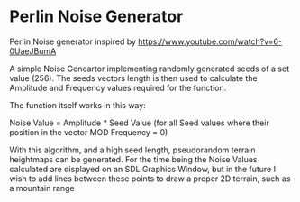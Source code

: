 # Perlin Noise Generator
Perlin Noise generator inspired by https://www.youtube.com/watch?v=6-0UaeJBumA

A simple Noise Geneartor implementing randomly generated seeds of a set value (256). The seeds vectors length is then used to calculate the Amplitude and Frequency values required for the function.

The function itself works in this way:

Noise Value = Amplitude * Seed Value (for all Seed values where their position in the vector MOD Frequency = 0)

With this algorithm, and a high seed length, pseudorandom terrain heightmaps can be generated. For the time being the Noise Values calculated are displayed on an SDL Graphics Window, but in the future I wish to add lines between these points to draw a proper 2D terrain, such as a mountain range
